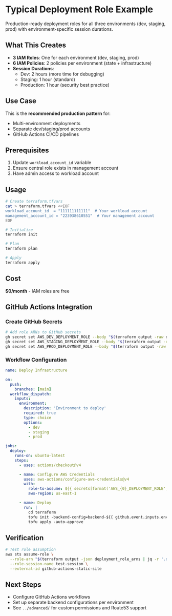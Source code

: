 # Typical Deployment Role Example

Production-ready deployment roles for all three environments (dev, staging, prod) with environment-specific session durations.

## What This Creates

- **3 IAM Roles**: One for each environment (dev, staging, prod)
- **6 IAM Policies**: 2 policies per environment (state + infrastructure)
- **Session Durations**:
  - Dev: 2 hours (more time for debugging)
  - Staging: 1 hour (standard)
  - Production: 1 hour (security best practice)

## Use Case

This is the **recommended production pattern** for:
- Multi-environment deployments
- Separate dev/staging/prod accounts
- GitHub Actions CI/CD pipelines

## Prerequisites

1. Update `workload_account_id` variable
2. Ensure central role exists in management account
3. Have admin access to workload account

## Usage

```bash
# Create terraform.tfvars
cat > terraform.tfvars <<EOF
workload_account_id  = "111111111111"  # Your workload account
management_account_id = "223938610551"  # Your management account
EOF

# Initialize
terraform init

# Plan
terraform plan

# Apply
terraform apply
```

## Cost

**$0/month** - IAM roles are free

## GitHub Actions Integration

### Create GitHub Secrets

```bash
# Add role ARNs to GitHub secrets
gh secret set AWS_DEV_DEPLOYMENT_ROLE --body "$(terraform output -raw deployment_role_arns | jq -r '.dev')"
gh secret set AWS_STAGING_DEPLOYMENT_ROLE --body "$(terraform output -raw deployment_role_arns | jq -r '.staging')"
gh secret set AWS_PROD_DEPLOYMENT_ROLE --body "$(terraform output -raw deployment_role_arns | jq -r '.prod')"
```

### Workflow Configuration

```yaml
name: Deploy Infrastructure

on:
  push:
    branches: [main]
  workflow_dispatch:
    inputs:
      environment:
        description: 'Environment to deploy'
        required: true
        type: choice
        options:
          - dev
          - staging
          - prod

jobs:
  deploy:
    runs-on: ubuntu-latest
    steps:
      - uses: actions/checkout@v4

      - name: Configure AWS Credentials
        uses: aws-actions/configure-aws-credentials@v4
        with:
          role-to-assume: ${{ secrets[format('AWS_{0}_DEPLOYMENT_ROLE', github.event.inputs.environment)] }}
          aws-region: us-east-1

      - name: Deploy
        run: |
          cd terraform
          tofu init -backend-config=backend-${{ github.event.inputs.environment }}.hcl
          tofu apply -auto-approve
```

## Verification

```bash
# Test role assumption
aws sts assume-role \
  --role-arn "$(terraform output -json deployment_role_arns | jq -r '.dev')" \
  --role-session-name test-session \
  --external-id github-actions-static-site
```

## Next Steps

- Configure GitHub Actions workflows
- Set up separate backend configurations per environment
- See `../advanced/` for custom permissions and Route53 support
